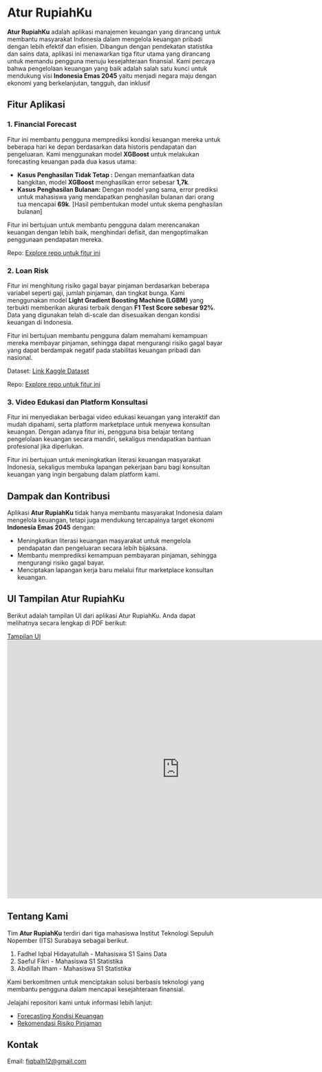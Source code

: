 # Atur RupiahKu

**Atur RupiahKu** adalah aplikasi manajemen keuangan yang dirancang untuk membantu masyarakat Indonesia dalam mengelola keuangan pribadi dengan lebih efektif dan efisien. Dibangun dengan pendekatan statistika dan sains data, aplikasi ini menawarkan tiga fitur utama yang dirancang untuk memandu pengguna menuju kesejahteraan finansial. Kami percaya bahwa pengelolaan keuangan yang baik adalah salah satu kunci untuk mendukung visi **Indonesia Emas 2045** yaitu menjadi negara maju dengan ekonomi yang berkelanjutan, tangguh, dan inklusif

## Fitur Aplikasi

### 1. Financial Forecast
Fitur ini membantu pengguna memprediksi kondisi keuangan mereka untuk beberapa hari ke depan berdasarkan data historis pendapatan dan pengeluaran. Kami menggunakan model **XGBoost** untuk melakukan forecasting keuangan pada dua kasus utama:
- **Kasus Penghasilan Tidak Tetap :** Dengan memanfaatkan data bangkitan, model **XGBoost** menghasilkan error sebesar **1,7k**. 
- **Kasus Penghasilan Bulanan:** Dengan model yang sama, error prediksi untuk mahasiswa yang mendapatkan penghasilan bulanan dari orang tua mencapai **69k**. [Hasil pembentukan model untuk skema penghasilan bulanan]

Fitur ini bertujuan untuk membantu pengguna dalam merencanakan keuangan dengan lebih baik, menghindari defisit, dan mengoptimalkan penggunaan pendapatan mereka.

Repo: [Explore repo untuk fitur ini](https://github.com/Atur-RupiahKu/Forecasting-Keuangan)

### 2. Loan Risk
Fitur ini menghitung risiko gagal bayar pinjaman berdasarkan beberapa variabel seperti gaji, jumlah pinjaman, dan tingkat bunga. Kami menggunakan model **Light Gradient Boosting Machine (LGBM)** yang terbukti memberikan akurasi terbaik dengan **F1 Test Score sebesar 92%**. Data yang digunakan telah di-scale dan disesuaikan dengan kondisi keuangan di Indonesia.

Fitur ini bertujuan membantu pengguna dalam memahami kemampuan mereka membayar pinjaman, sehingga dapat mengurangi risiko gagal bayar yang dapat berdampak negatif pada stabilitas keuangan pribadi dan nasional.

Dataset: [Link Kaggle Dataset](https://www.kaggle.com/datasets/lorenzozoppelletto/financial-risk-for-loan-approval?select=Loan.csv) 

Repo: [Explore repo untuk fitur ini](https://github.com/Atur-RupiahKu/Rekomendasi-Resiko-Pinjaman)

### 3. Video Edukasi dan Platform Konsultasi
Fitur ini menyediakan berbagai video edukasi keuangan yang interaktif dan mudah dipahami, serta platform marketplace untuk menyewa konsultan keuangan. Dengan adanya fitur ini, pengguna bisa belajar tentang pengelolaan keuangan secara mandiri, sekaligus mendapatkan bantuan profesional jika diperlukan.

Fitur ini bertujuan untuk meningkatkan literasi keuangan masyarakat Indonesia, sekaligus membuka lapangan pekerjaan baru bagi konsultan keuangan yang ingin bergabung dalam platform kami.


## Dampak dan Kontribusi
Aplikasi **Atur RupiahKu** tidak hanya membantu masyarakat Indonesia dalam mengelola keuangan, tetapi juga mendukung tercapainya target ekonomi **Indonesia Emas 2045** dengan:
- Meningkatkan literasi keuangan masyarakat untuk mengelola pendapatan dan pengeluaran secara lebih bijaksana.
- Membantu memprediksi kemampuan pembayaran pinjaman, sehingga mengurangi risiko gagal bayar.
- Menciptakan lapangan kerja baru melalui fitur marketplace konsultan keuangan.



## UI Tampilan Atur RupiahKu

Berikut adalah tampilan UI dari aplikasi Atur RupiahKu. Anda dapat melihatnya secara lengkap di PDF berikut:

[Tampilan UI](https://github.com/Atur-RupiahKu/.github/blob/main/Mockup%20Atur%20RupiahKu.pdf)
<embed src="https://github.com/Atur-RupiahKu/.github/blob/main/Mockup%20Atur%20RupiahKu.pdf" width="800px" height="600px" />

## Tentang Kami
Tim **Atur RupiahKu** terdiri dari tiga mahasiswa Institut Teknologi Sepuluh Nopember (ITS) Surabaya sebagai berikut.
1. Fadhel Iqbal Hidayatullah - Mahasiswa S1 Sains Data
2. Saeful Fikri - Mahasiswa S1 Statistika
3. Abdillah Ilham - Mahasiswa S1 Statistika

Kami berkomitmen untuk menciptakan solusi berbasis teknologi yang membantu pengguna dalam mencapai kesejahteraan finansial.

Jelajahi repositori kami untuk informasi lebih lanjut:
- [Forecasting Kondisi Keuangan](https://github.com/Atur-RupiahKu/Forecasting-Keuangan)
- [Rekomendasi Risiko Pinjaman](https://github.com/Atur-RupiahKu/Rekomendasi-Resiko-Pinjaman)

## Kontak
Email: fiqbalh12@gmail.com

